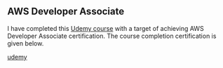 
## AWS Developer Associate

I have completed this [Udemy course](https://www.udemy.com/course/aws-certified-developer-associate-dva-c01/) with a target of achieving AWS Developer Associate certification. The course completion certification is given below.

[udemy](./images/AWS-certified-developer-associate-course-completion-certificate.pdf)

